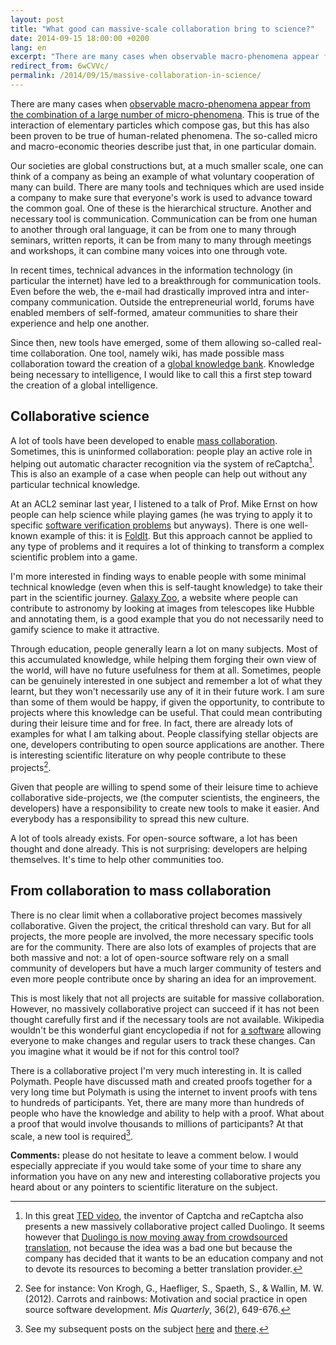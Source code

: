 ```yaml
---
layout: post
title: "What good can massive-scale collaboration bring to science?"
date: 2014-09-15 18:00:00 +0200
lang: en
excerpt: "There are many cases when observable macro-phenomena appear from the combination of a large number of micro-phenomena. This is true of the interaction of elementary particles which compose gas, but this has also been proven to be true of human-related phenomena."
redirect_from: 6wCVVc/
permalink: /2014/09/15/massive-collaboration-in-science/
---
```


There are many cases when
[observable macro-phenomena appear from the combination of a large number of micro-phenomena](http://en.wikipedia.org/wiki/Emergence).
This is true of the interaction of elementary particles which compose gas,
but this has also been proven to be true of human-related phenomena.
The so-called micro and macro-economic theories describe just that, in one particular domain.

Our societies are global constructions but, at a much smaller scale,
one can think of a company as being an example of what voluntary cooperation of many can build.
There are many tools and techniques which are used inside a company to make sure
that everyone's work is used to advance toward the common goal.
One of these is the hierarchical structure. Another and necessary tool is communication.
Communication can be from one human to another through oral language,
it can be from one to many through seminars, written reports,
it can be from many to many through meetings and workshops, it can combine many voices into one through vote.

In recent times, technical advances in the information technology (in particular the internet)
have led to a breakthrough for communication tools.
Even before the web, the e-mail had drastically improved intra and inter-company communication.
Outside the entrepreneurial world, forums have enabled members of self-formed,
amateur communities to share their experience and help one another.

Since then, new tools have emerged, some of them allowing so-called real-time collaboration.
One tool, namely wiki, has made possible mass collaboration toward the creation of a
[global knowledge bank](http://www.wikipedia.org).
Knowledge being necessary to intelligence,
I would like to call this a first step toward the creation of a global intelligence.

## Collaborative science

A lot of tools have been developed to enable
[mass collaboration](http://en.wikipedia.org/wiki/Mass_collaboration).
Sometimes, this is uninformed collaboration:
people play an active role in helping out automatic character recognition via the system of reCaptcha[^1].
This is also an example of a case when people can help out without any particular technical knowledge.

At an ACL2 seminar last year, I listened to a talk of
Prof. Mike Ernst on how people can help science while playing games
(he was trying to apply it to specific [software verification problems](http://www.verigames.com) but anyways).
There is one well-known example of this: it is [FoldIt](http://fold.it).
But this approach cannot be applied to any type of problems
and it requires a lot of thinking to transform a complex scientific problem into a game.

I'm more interested in finding ways to enable people with some minimal technical knowledge
(even when this is self-taught knowledge) to take their part in the scientific journey.
[Galaxy Zoo](http://www.galaxyzoo.org/), a website where people can contribute to astronomy
by looking at images from telescopes like Hubble and annotating them, is a good example
that you do not necessarily need to gamify science to make it attractive.

Through education, people generally learn a lot on many subjects.
Most of this accumulated knowledge, while helping them forging their own view of the world,
will have no future usefulness for them at all.
Sometimes, people can be genuinely interested in one subject and remember a lot of what they learnt,
but they won't necessarily use any of it in their future work.
I am sure than some of them would be happy, if given the opportunity,
to contribute to projects where this knowledge can be useful.
That could mean contributing during their leisure time and for free.
In fact, there are already lots of examples for what I am talking about.
People classifying stellar objects are one,
developers contributing to open source applications are another.
There is interesting scientific literature on why people contribute to these projects[^2].

Given that people are willing to spend some of their leisure time to achieve collaborative side-projects,
we (the computer scientists, the engineers, the developers) have a responsibility to create new tools to make it easier.
And everybody has a responsibility to spread this new culture.

A lot of tools already exists. For open-source software, a lot has been thought and done already.
This is not surprising: developers are helping themselves. It's time to help other communities too.

## From collaboration to mass collaboration

There is no clear limit when a collaborative project becomes massively collaborative.
Given the project, the critical threshold can vary. But for all projects, the more people are involved,
the more necessary specific tools are for the community.
There are also lots of examples of projects that are both massive and not:
a lot of open-source software rely on a small community of developers
but have a much larger community of testers
and even more people contribute once by sharing an idea for an improvement.

This is most likely that not all projects are suitable for massive collaboration.
However, no massively collaborative project can succeed if it has not been thought carefully first
and if the necessary tools are not available.
Wikipedia wouldn't be this wonderful giant encyclopedia if not for
[a software](https://www.mediawiki.org/wiki/MediaWiki) allowing everyone to make changes
and regular users to track these changes. Can you imagine what it would be if not for this control tool?

There is a collaborative project I'm very much interesting in.
It is called Polymath.
People have discussed math and created proofs together for a very long time
but Polymath is using the internet to invent proofs with tens to hundreds of participants.
Yet, there are many more than hundreds of people who have the knowledge and ability to help with a proof.
What about a proof that would involve thousands to millions of participants?
At that scale, a new tool is required[^3].

**Comments:** please do not hesitate to leave a comment below.
I would especially appreciate if you would take some of your time to share any information you have
on any new and interesting collaborative projects you heard about
or any pointers to scientific literature on the subject.

[^1]: In this great [TED video](http://www.ted.com/talks/luis_von_ahn_massive_scale_online_collaboration), the inventor of Captcha and reCaptcha also presents a new massively collaborative project called Duolingo. It seems however that [Duolingo is now moving away from crowdsourced translation](http://duolingo.wikia.com/wiki/Immersion), not because the idea was a bad one but because the company has decided that it wants to be an education company and not to devote its resources to becoming a better translation provider.

[^2]: See for instance: Von Krogh, G., Haefliger, S., Spaeth, S., & Wallin, M. W. (2012). Carrots and rainbows: Motivation and social practice in open source software development. _Mis Quarterly_, 36(2), 649-676.

[^3]: See my subsequent posts on the subject [here](http://www.theozimmermann.net/2014/11/06/collaborative-proofs/) and [there](http://www.theozimmermann.net/2014/12/feedback-collaborative-proofs/).
